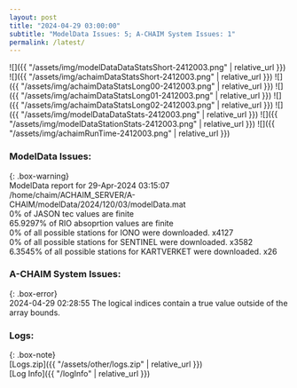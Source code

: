 ```yaml
---
layout: post
title: "2024-04-29 03:00:00"
subtitle: "ModelData Issues: 5; A-CHAIM System Issues: 1"
permalink: /latest/
---
```


![]({{ "/assets/img/modelDataDataStatsShort-2412003.png" | relative_url }})
![]({{ "/assets/img/achaimDataStatsShort-2412003.png" | relative_url }})
![]({{ "/assets/img/achaimDataStatsLong00-2412003.png" | relative_url }})
![]({{ "/assets/img/achaimDataStatsLong01-2412003.png" | relative_url }})
![]({{ "/assets/img/achaimDataStatsLong02-2412003.png" | relative_url }})
![]({{ "/assets/img/modelDataDataStats-2412003.png" | relative_url }})
![]({{ "/assets/img/modelDataStationStats-2412003.png" | relative_url }})
![]({{ "/assets/img/achaimRunTime-2412003.png" | relative_url }})


### ModelData Issues:  
  
{: .box-warning}  
 ModelData report for 29-Apr-2024 03:15:07   
 /home/chaim/ACHAIM_SERVER/A-CHAIM/modelData/2024/120/03/modelData.mat   
 0% of JASON tec values are finite   
 65.9297% of RIO absoprtion values are finite   
 0% of all possible stations for IONO were downloaded. x4127   
 0% of all possible stations for SENTINEL were downloaded. x3582   
 6.3545% of all possible stations for KARTVERKET were downloaded. x26   
  
### A-CHAIM System Issues:  
  
{: .box-error}  
2024-04-29 02:28:55 The logical indices contain a true value outside of the array bounds.  

### Logs:  
  
{: .box-note}  
[Logs.zip]({{ "/assets/other/logs.zip" | relative_url }})  
[Log Info]({{ "/logInfo" | relative_url }})  
